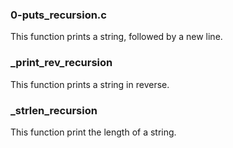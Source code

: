 ### 0-puts_recursion.c
This function prints a string, followed by a new line.

### _print_rev_recursion
This function prints a string in reverse.

### _strlen_recursion
This function print the length of a string.
